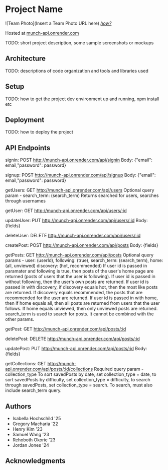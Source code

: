 # Project Name

![Team Photo](Insert a Team Photo URL here)
[*how?*](https://help.github.com/articles/about-readmes/#relative-links-and-image-paths-in-readme-files)

Hosted at [munch-api.onrender.com](https://munch-api.onrender.com)

TODO: short project description, some sample screenshots or mockups

## Architecture

TODO:  descriptions of code organization and tools and libraries used

## Setup

TODO: how to get the project dev environment up and running, npm install etc

## Deployment

TODO: how to deploy the project

## API Endpoints
signin: POST http://munch-api.onrender.com/api/signin
Body: {"email": email,"password": password}

signup: POST http://munch-api.onrender.com/api/signup
Body: {"email": email,"password": password}

getUsers: GET http://munch-api.onrender.com/api/users
Optional query param - search_term: (search_term)
Returns searched for users, searches through usernames

getUser: GET http://munch-api.onrender.com/api/users/:id

updateUser: PUT http://munch-api.onrender.com/api/users/:id
Body: {fields}

deleteUser: DELETE http://munch-api.onrender.com/api/users/:id

createPost: POST http://munch-api.onrender.com/api/posts
Body: {fields}

getPosts: GET http://munch-api.onrender.com/api/posts
Optional query params - user: (userId), following: (true), search_term: (search_term), home: (all, unviewed) discovery: (hot, recommended)
If user id is passed in paramater and following is true, then posts of the user's home page are returned (posts of users that the user is following). If user id is passed in without following, then the user's own posts are returned. If user id is passed in with discovery, if discovery equals hot, then the most like posts are returned. If discovery equals recommended, the posts that are recommended for the user are returned. If user id is passed in with home, then if home equals all, then all posts are returned from users that the user follows. If home equals unviewed, then only unviewed posts are returned. search_term is used to search for posts. It cannot be combined with the other params.

getPost: GET http://munch-api.onrender.com/api/posts/:id

deletePost: DELETE http://munch-api.onrender.com/api/posts/:id

updatePost: PUT http://munch-api.onrender.com/api/posts/:id
Body: {fields}

getCollections: GET http://munch-api.onrender.com/api/posts/:id/collections
Required query param - collection_type
To sort savedPosts by date, set collection_type = date, to sort savedPosts by difficulty, set collection_type = difficulty, to search through savedPosts, set collection_type = search. To search, must also include search_term query.

## Authors

- Isabella Hochschild '25
- Gregory Macharia '22
- Henry Kim '23
- Samuel Wang '23
- Rehoboth Okorie '23
- Jordan Jones '24

## Acknowledgments
